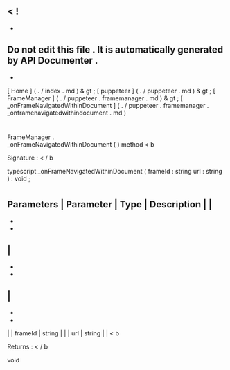 <
!
-
-
Do
not
edit
this
file
.
It
is
automatically
generated
by
API
Documenter
.
-
-
>
[
Home
]
(
.
/
index
.
md
)
&
gt
;
[
puppeteer
]
(
.
/
puppeteer
.
md
)
&
gt
;
[
FrameManager
]
(
.
/
puppeteer
.
framemanager
.
md
)
&
gt
;
[
\
_onFrameNavigatedWithinDocument
]
(
.
/
puppeteer
.
framemanager
.
_onframenavigatedwithindocument
.
md
)
#
#
FrameManager
.
\
_onFrameNavigatedWithinDocument
(
)
method
<
b
>
Signature
:
<
/
b
>
typescript
_onFrameNavigatedWithinDocument
(
frameId
:
string
url
:
string
)
:
void
;
#
#
Parameters
|
Parameter
|
Type
|
Description
|
|
-
-
-
|
-
-
-
|
-
-
-
|
|
frameId
|
string
|
|
|
url
|
string
|
|
<
b
>
Returns
:
<
/
b
>
void
